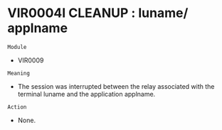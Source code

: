 # VIR0004I CLEANUP : luname/ applname

`Module`
- VIR0009

`Meaning`
- The session was interrupted between the relay associated with the terminal luname and the application applname.

`Action`
- None.
